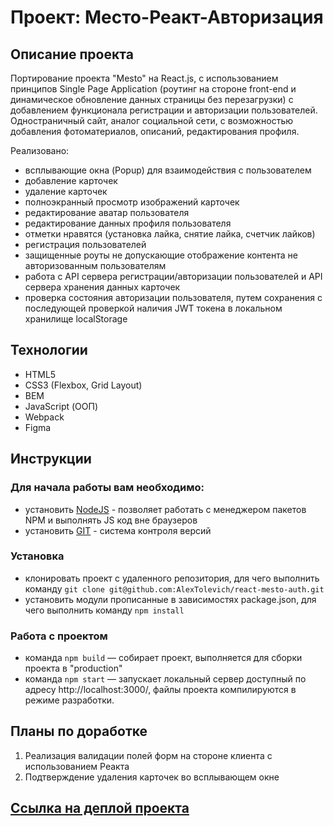 # **Проект: Место-Реакт-Авторизация**

## Описание проекта

Портирование проекта "Mesto" на React.js, с использованием принципов Single Page Application (роутинг на стороне
front-end и динамическое обновление данных страницы без перезагрузки) c добавлением функционала регистрации и
авторизации пользователей. Одностраничный сайт, аналог социальной сети, с возможностью добавления фотоматериалов,
описаний, редактирования профиля.

Реализовано:
- всплывающие окна (Popup) для взаимодействия с пользователем
- добавление карточек
- удаление карточек
- полноэкранный просмотр изображений карточек
- редактирование аватар пользователя
- редактирование данных профиля пользователя
- отметки нравятся (установка лайка, снятие лайка, счетчик лайков)
- регистрация пользователей
- защищенные роуты не допускающие отображение контента не авторизованным пользователям
- работа с API сервера регистрации/авторизации пользователей и API сервера хранения данных карточек
- проверка состояния авторизации пользователя, путем сохранения с последующей проверкой наличия JWT токена в локальном хранилище localStorage

## Технологии

- HTML5
- CSS3 (Flexbox, Grid Layout)
- BEM
- JavaScript (ООП)
- Webpack
- Figma

## Инструкции

### Для начала работы вам необходимо:

- установить [NodeJS](https://nodejs.org/en/) - позволяет работать с менеджером пакетов NPM и выполнять JS код вне
  браузеров
- установить [GIT](https://git-scm.com/) - система контроля версий

### Установка

- клонировать проект с удаленного репозитория, для чего выполнить
  команду `git clone git@github.com:AlexTolevich/react-mesto-auth.git`
- установить модули прописанные в зависимостях package.json, для чего выполнить команду `npm install`

### Работа с проектом

- команда `npm build` — собирает проект, выполняется для сборки проекта в "production"
- команда `npm start` — запускает локальный сервер доступный по адресу http://localhost:3000/, файлы проекта
  компилируются в режиме разработки.

## Планы по доработке

1. Реализация валидации полей форм на стороне клиента с использованием Реакта
2. Подтверждение удаления карточек во всплывающем окне

## [Ссылка на деплой проекта](https://alextolevich.github.io/react-mesto-auth/)
